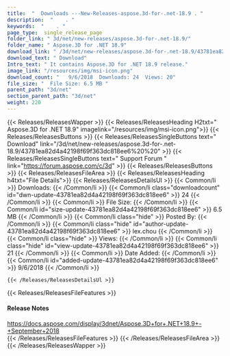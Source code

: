 ```yaml
---
title:  "  Downloads ---New-Releases-aspose.3d-for-.net-18.9 . " 
description:  "    . " 
keywords:  "    . " 
page_type:  single_release_page
folder_link: " 3d/net/new-releases/aspose.3d-for-.net-18.9/"
folder_name: " Aspose.3D for .NET 18.9"
download_link: " /3d/net/new-releases/aspose.3d-for-.net-18.9/43781ea82d4a42198f69f363dc818ee6"
download_text: " Download"
Intro_text: " It contains Aspose.3D for .NET 18.9 release."
image_link: "/resources/img/msi-icon.png"
download_count: "   9/6/2018  Downloads: 24  Views: 20"
file_size: "  File Size: 6.5 MB "
parent_path: "3d/net"
section_parent_path: "3d/net"
weight: 220
---
```


{{< Releases/ReleasesWapper >}}
  {{< Releases/ReleasesHeading H2txt=" Aspose.3D for .NET 18.9" imagelink="/resources/img/msi-icon.png">}}
  {{< Releases/ReleasesButtons >}}
    {{< Releases/ReleasesSingleButtons text=" Download" link="/3d/net/new-releases/aspose.3d-for-.net-18.9/43781ea82d4a42198f69f363dc818ee6%20%20" >}}
    {{< Releases/ReleasesSingleButtons text=" Support Forum " link="https://forum.aspose.com/c/3d" >}}
  {{< Releases/ReleasesButtons >}}
  {{< Releases/ReleasesFileArea >}}
    {{< Releases/ReleasesHeading h4txt="File Details">}}
    {{< Releases/ReleasesDetailsUl >}}
            {{< Common/li  >}} Downloads: {{< /Common/li >}} 
      {{< Common/li class="downloadcount" id="dwn-update-43781ea82d4a42198f69f363dc818ee6" >}} 24 {{< /Common/li >}} 
      {{< Common/li  >}} File Size: {{< /Common/li >}} 
      {{< Common/li id="size-update-43781ea82d4a42198f69f363dc818ee6" >}} 6.5 MB {{< /Common/li >}} 
      {{< Common/li  class="hide" >}} Posted By: {{< /Common/li >}} 
      {{< Common/li class="hide" id="author-update-43781ea82d4a42198f69f363dc818ee6" >}} lex.chou {{< /Common/li >}} 
      {{< Common/li class="hide"  >}} Views: {{< /Common/li >}} 
      {{< Common/li class="hide" id="view-update-43781ea82d4a42198f69f363dc818ee6" >}} 21 {{< /Common/li >}} 
      {{< Common/li  >}} Date Added: {{< /Common/li >}} 
      {{< Common/li id="added-update-43781ea82d4a42198f69f363dc818ee6" >}} 9/6/2018 {{< /Common/li >}} 

    {{< /Releases/ReleasesDetailsUl >}}

  {{< Releases/ReleasesFileFeatures >}}
      <h4>Release Notes</h4><div><a href="https://docs.aspose.com/display/3dnet/Aspose.3D+for+.NET+18.9+-+September+2018">https://docs.aspose.com/display/3dnet/Aspose.3D+for+.NET+18.9+-+September+2018</a></div>
  {{< /Releases/ReleasesFileFeatures >}}
 {{< /Releases/ReleasesFileArea >}}
{{< /Releases/ReleasesWapper >}}


